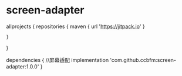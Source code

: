 # screen-adapter

allprojects {
    repositories {
        maven { url 'https://jitpack.io' }

    }
}


dependencies {
    //屏幕适配
    implementation 'com.github.ccbfm:screen-adapter:1.0.0'
}
